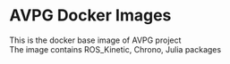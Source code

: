 # AVPG Docker Images 

This is the docker base image of AVPG project  
The image contains ROS_Kinetic, Chrono, Julia packages  
